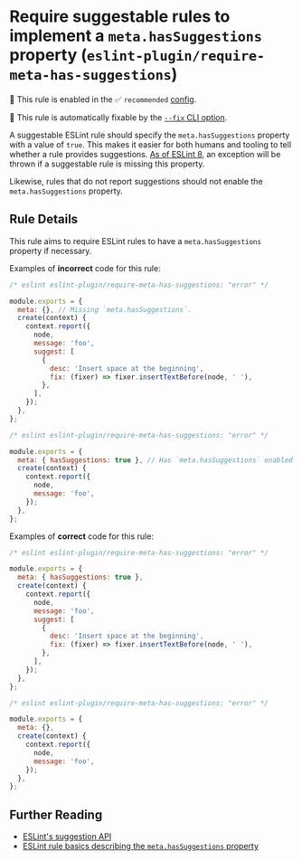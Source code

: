# Require suggestable rules to implement a `meta.hasSuggestions` property (`eslint-plugin/require-meta-has-suggestions`)

💼 This rule is enabled in the ✅ `recommended` [config](https://github.com/eslint-community/eslint-plugin-eslint-plugin#presets).

🔧 This rule is automatically fixable by the [`--fix` CLI option](https://eslint.org/docs/latest/user-guide/command-line-interface#--fix).

<!-- end auto-generated rule header -->

A suggestable ESLint rule should specify the `meta.hasSuggestions` property with a value of `true`. This makes it easier for both humans and tooling to tell whether a rule provides suggestions. [As of ESLint 8](https://eslint.org/blog/2021/06/whats-coming-in-eslint-8.0.0#rules-with-suggestions-now-require-the-metahassuggestions-property), an exception will be thrown if a suggestable rule is missing this property.

Likewise, rules that do not report suggestions should not enable the `meta.hasSuggestions` property.

## Rule Details

This rule aims to require ESLint rules to have a `meta.hasSuggestions` property if necessary.

Examples of **incorrect** code for this rule:

```js
/* eslint eslint-plugin/require-meta-has-suggestions: "error" */

module.exports = {
  meta: {}, // Missing `meta.hasSuggestions`.
  create(context) {
    context.report({
      node,
      message: 'foo',
      suggest: [
        {
          desc: 'Insert space at the beginning',
          fix: (fixer) => fixer.insertTextBefore(node, ' '),
        },
      ],
    });
  },
};
```

```js
/* eslint eslint-plugin/require-meta-has-suggestions: "error" */

module.exports = {
  meta: { hasSuggestions: true }, // Has `meta.hasSuggestions` enabled but never provides suggestions.
  create(context) {
    context.report({
      node,
      message: 'foo',
    });
  },
};
```

Examples of **correct** code for this rule:

```js
/* eslint eslint-plugin/require-meta-has-suggestions: "error" */

module.exports = {
  meta: { hasSuggestions: true },
  create(context) {
    context.report({
      node,
      message: 'foo',
      suggest: [
        {
          desc: 'Insert space at the beginning',
          fix: (fixer) => fixer.insertTextBefore(node, ' '),
        },
      ],
    });
  },
};
```

```js
/* eslint eslint-plugin/require-meta-has-suggestions: "error" */

module.exports = {
  meta: {},
  create(context) {
    context.report({
      node,
      message: 'foo',
    });
  },
};
```

## Further Reading

* [ESLint's suggestion API](https://eslint.org/docs/developer-guide/working-with-rules#providing-suggestions)
* [ESLint rule basics describing the `meta.hasSuggestions` property](https://eslint.org/docs/developer-guide/working-with-rules#rule-basics)

